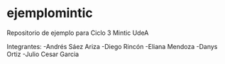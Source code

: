 # ejemplomintic
Repositorio de ejemplo para Ciclo 3 Mintic UdeA

Integrantes:
-Andrés Sáez Ariza
-Diego Rincón
-Eliana Mendoza
-Danys Ortiz
-Julio Cesar Garcia 
